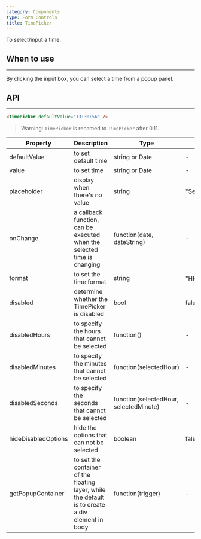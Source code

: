 ```yaml
---
category: Components
type: Form Controls
title: TimePicker
---
```


To select/input a time.

## When to use
--------

By clicking the input box, you can select a time from a popup panel.

## API
---

```html
<TimePicker defaultValue="13:30:56" />
```

> Warning: `TimePicker` is renamed to `TimePicker` after 0.11.

| Property                 | Description | Type | Default |
|---------------------|-----|-----|-------|
| defaultValue        | to set default time | string or Date | - |
| value               | to set time | string or Date | - |
| placeholder         | display when there's no value | string | "Select a time" |
| onChange            | a callback function, can be executed when the selected time is changing    | function(date, dateString) | - |
| format              | to set the time format | string | "HH:mm:ss"、"HH:mm"、"mm:ss" |
| disabled            | determine whether the TimePicker is disabled | bool | false |
| disabledHours       | to specify the hours that cannot be selected | function() | - |
| disabledMinutes     | to specify the minutes that cannot be selected | function(selectedHour) | - |
| disabledSeconds     | to specify the seconds that cannot be selected | function(selectedHour, selectedMinute) | - |
| hideDisabledOptions | hide the options that can not be selected | boolean | false |
| getPopupContainer   | to set the container of the floating layer, while the default is to create a div element in body | function(trigger) | - |

<style>.code-box-demo .ant-time-picker { margin: 0 8px 12px 0; }</style>
